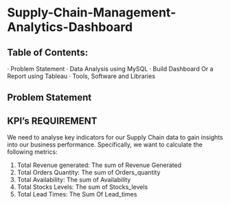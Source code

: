 # Supply-Chain-Management-Analytics-Dashboard

## Table of Contents: 
· Problem Statement 
· Data Analysis using MySQL
· Build Dashboard Or a Report using Tableau 
· Tools, Software and Libraries 

## Problem Statement
## KPI’s REQUIREMENT
We need to analyse key indicators for our Supply Chain data to gain insights into our business performance. Specifically, we want to calculate the following metrics:
1.	Total Revenue generated: The sum of Revenue Generated
2.	Total Orders Quantity: The sum of Orders_quantity
3.	Total Availability: The sum of Availability
4.	Total Stocks Levels: The sum of Stocks_levels
5.	Total Lead Times: The Sum Of Lead_times

